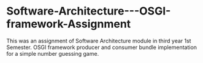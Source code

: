 # Software-Architecture---OSGI-framework-Assignment
This was an assignment of Software Architecture module in third year 1st Semester. OSGI framework producer and consumer bundle implementation for a simple number guessing game.
